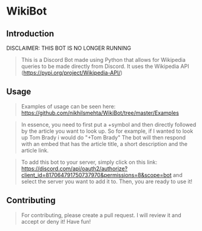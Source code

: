 # WikiBot

## Introduction

DISCLAIMER: THIS BOT IS NO LONGER RUNNING
>This is a Discord Bot made using Python that allows for Wikipedia queries to be made directly from Discord. It uses the Wikipedia API (https://pypi.org/project/Wikipedia-API/)

## Usage

> Examples of usage can be seen here:
https://github.com/nikhilsmehta/WikiBot/tree/master/Examples

>In essence, you need to first put a +symbol and then directly followed by the article you want to look up. So for example, if I wanted to look up Tom Brady i would do "+Tom Brady" The bot will then respond with an embed that has the article title, a short description and the article link. 

> To add this bot to your server, simply click on this link: https://discord.com/api/oauth2/authorize?client_id=817064791750737970&permissions=8&scope=bot and select the server you want to add it to. Then, you are ready to use it!

## Contributing

>For contributing, please create a pull request. I will review it and accept or deny it! 
Have fun!
